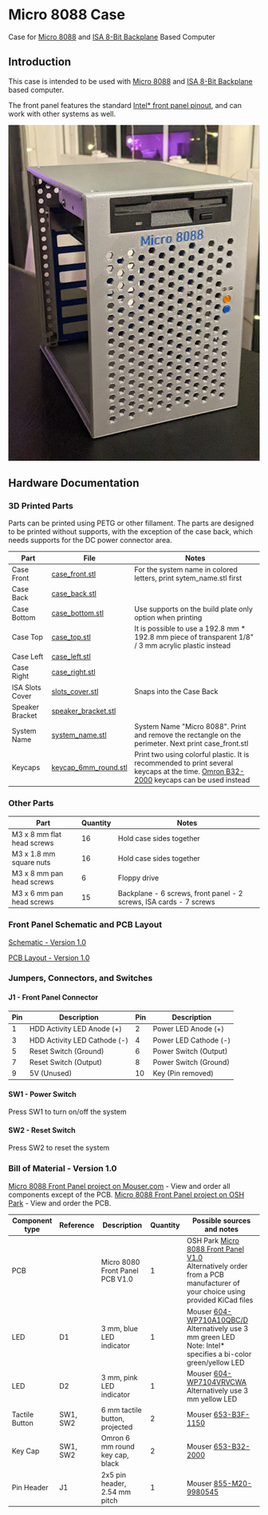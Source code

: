 # Micro 8088 Case
Case for [Micro 8088](https://github.com/skiselev/micro_8088) and [ISA 8-Bit Backplane](https://github.com/skiselev/isa8_backplane) Based Computer

## Introduction
This case is intended to be used with [Micro 8088](https://github.com/skiselev/micro_8088)
and [ISA 8-Bit Backplane](https://github.com/skiselev/isa8_backplane) based computer.

The front panel features the standard [Intel* front panel pinout](https://www.intel.com/content/www/us/en/support/articles/000005643/boards-and-kits/desktop-boards.html), and can work with other systems as well.

![Micro 8088 Case](images/Micro_8088_Case.jpg)

## Hardware Documentation

### 3D Printed Parts

Parts can be printed using PETG or other fillament. The parts are designed to be printed without supports, with the exception of the case back, which needs supports for the DC power connector area.

Part            | File                                                                                               | Notes
--------------- | -------------------------------------------------------------------------------------------------- | ------------------------------------------------------------------
Case Front      | [case_front.stl](https://github.com/skiselev/micro_8088_case/blob/master/printed/case_front.stl)   | For the system name in colored letters, print sytem_name.stl first
Case Back       | [case_back.stl](https://github.com/skiselev/micro_8088_case/blob/master/printed/case_back.stl)     |
Case Bottom     | [case_bottom.stl](https://github.com/skiselev/micro_8088_case/blob/master/printed/case_bottom.stl) | Use supports on the build plate only option when printing
Case Top        | [case_top.stl](https://github.com/skiselev/micro_8088_case/blob/master/printed/case_top.stl)       | It is possible to use a 192.8 mm * 192.8 mm piece of transparent 1/8" / 3 mm acrylic plastic instead
Case Left       | [case_left.stl](https://github.com/skiselev/micro_8088_case/blob/master/printed/case_left.stl)     |
Case Right      | [case_right.stl](https://github.com/skiselev/micro_8088_case/blob/master/printed/case_right.stl)   |
ISA Slots Cover | [slots_cover.stl](https://github.com/skiselev/micro_8088_case/blob/master/printed/slots_cover.stl) | Snaps into the Case Back
Speaker Bracket | [speaker_bracket.stl](https://github.com/skiselev/micro_8088_case/blob/master/printed/speaker_bracket.stl) |
System Name     | [system_name.stl](https://github.com/skiselev/micro_8088_case/blob/master/printed/system_name.stl) | System Name "Micro 8088". Print and remove the rectangle on the perimeter. Next print case_front.stl
Keycaps         | [keycap_6mm_round.stl](https://github.com/skiselev/micro_8088_case/blob/master/printed/keycap_6mm_round.stl) | Print two using colorful plastic. It is recommended to print several keycaps at the time. [Omron B32-2000](https://www.mouser.com/ProductDetail/653-B32-2000) keycaps can be used instead

### Other Parts

Part                       | Quantity  | Notes
-------------------------- | --------- | -----
M3 x 8 mm flat head screws | 16        | Hold case sides together
M3 x 1.8 mm square nuts    | 16        | Hold case sides together
M3 x 8 mm pan head screws  | 6         | Floppy drive
M3 x 6 mm pan head screws  | 15        | Backplane - 6 screws, front panel - 2 screws, ISA cards - 7 screws


### Front Panel Schematic and PCB Layout

[Schematic - Version 1.0](KiCad/Micro_8088_Front_Panel-Schematic-1.0.pdf)

[PCB Layout - Version 1.0](KiCad/Micro_8088_Front_Panel-Board-1.0.pdf)

### Jumpers, Connectors, and Switches

#### J1 - Front Panel Connector
Pin | Description                  | Pin | Description
--- | ---------------------------- | --- | -------------------
1   | HDD Activity LED Anode (+)   | 2   | Power LED Anode (+)
3   |	HDD Activity LED Cathode (-) | 4   | Power LED Cathode (-)
5   |	Reset Switch (Ground)        | 6   | Power Switch (Output)
7   |	Reset Switch (Output)        | 8   | Power Switch (Ground)
9   |	5V (Unused)                  | 10  | Key (Pin removed)

#### SW1 - Power Switch
Press SW1 to turn on/off the system

#### SW2 - Reset Switch
Press SW2 to reset the system

### Bill of Material - Version 1.0

[Micro 8088 Front Panel project on Mouser.com](https://www.mouser.com/ProjectManager/ProjectDetail.aspx?AccessID=e9e37fe2f8) - View and order all components except of the PCB.
[Micro 8088 Front Panel project on OSH Park](https://oshpark.com/shared_projects/V4toeD34) - View and order the PCB.

Component type     | Reference | Description                       | Quantity | Possible sources and notes 
------------------ | --------- | --------------------------------- | -------- | --------------------------
PCB                |           | Micro 8080 Front Panel PCB V1.0   | 1        | OSH Park [Micro 8088 Front Panel V1.0](https://oshpark.com/shared_projects/V4toeD34)<br>Alternatively order from a PCB manufacturer of your choice using provided KiCad files
LED                | D1        | 3 mm, blue LED indicator          | 1        | Mouser [604-WP710A10QBC/D](https://www.mouser.com/ProductDetail/604-WP710A10QBC-D)<br>Alternatively use 3 mm green LED<br>Note: Intel* specifies a bi-color green/yellow LED
LED                | D2        | 3 mm, pink LED indicator          | 1        | Mouser [604-WP7104VRVCWA](https://www.mouser.com/ProductDetail/604-WP7104VRVCWA)<br>Alternatively use 3 mm yellow LED
Tactile Button     | SW1, SW2  | 6 mm tactile button, projected    | 2        | Mouser [653-B3F-1150](https://www.mouser.com/ProductDetail/653-B3F-1150)
Key Cap            | SW1, SW2  | Omron 6 mm round key cap, black   | 2        | Mouser [653-B32-2000](https://www.mouser.com/ProductDetail/653-B32-2000)
Pin Header         | J1        | 2x5 pin header, 2.54 mm pitch     | 1        | Mouser [855-M20-9980545](https://www.mouser.com/ProductDetail/855-M20-9980545)
